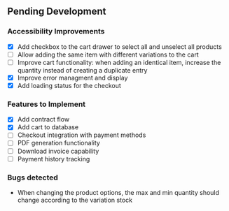 ## Pending Development

### Accessibility Improvements

- [x] Add checkbox to the cart drawer to select all and unselect all products
- [ ] Allow adding the same item with different variations to the cart
- [ ] Improve cart functionality: when adding an identical item, increase the quantity instead of creating a duplicate entry
- [x] Improve error managment and display
- [x] Add loading status for the checkout

### Features to Implement

- [x] Add contract flow
- [x] Add cart to database
- [ ] Checkout integration with payment methods
- [ ] PDF generation functionality
- [ ] Download invoice capability
- [ ] Payment history tracking

### Bugs detected

- When changing the product options, the max and min quantity should change according to the variation stock
